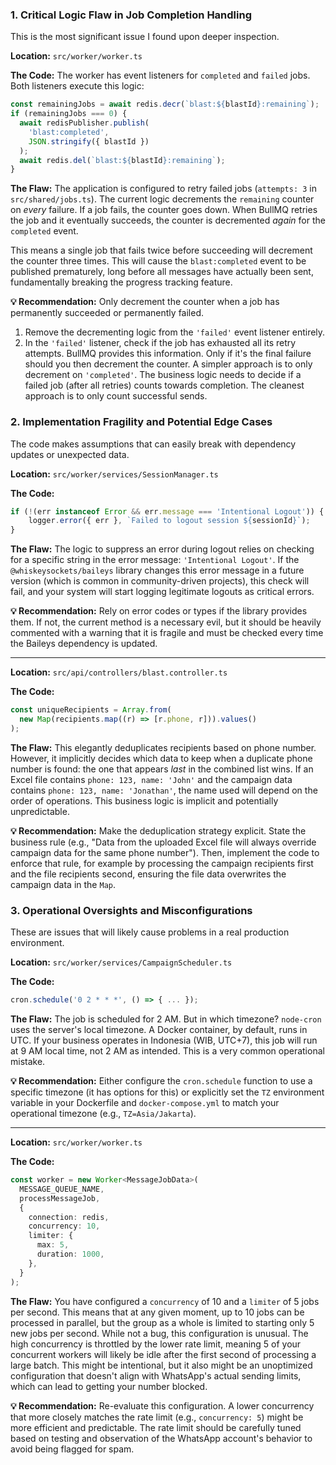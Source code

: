 ### 1\. Critical Logic Flaw in Job Completion Handling

This is the most significant issue I found upon deeper inspection.

**Location:** `src/worker/worker.ts`

**The Code:**
The worker has event listeners for `completed` and `failed` jobs. Both listeners execute this logic:

```typescript
const remainingJobs = await redis.decr(`blast:${blastId}:remaining`);
if (remainingJobs === 0) {
  await redisPublisher.publish(
    'blast:completed',
    JSON.stringify({ blastId })
  );
  await redis.del(`blast:${blastId}:remaining`);
}
```

**The Flaw:**
The application is configured to retry failed jobs (`attempts: 3` in `src/shared/jobs.ts`). The current logic decrements the `remaining` counter on *every* failure. If a job fails, the counter goes down. When BullMQ retries the job and it eventually succeeds, the counter is decremented *again* for the `completed` event.

This means a single job that fails twice before succeeding will decrement the counter three times. This will cause the `blast:completed` event to be published prematurely, long before all messages have actually been sent, fundamentally breaking the progress tracking feature.

**💡 Recommendation:**
Only decrement the counter when a job has permanently succeeded or permanently failed.

1.  Remove the decrementing logic from the `'failed'` event listener entirely.
2.  In the `'failed'` listener, check if the job has exhausted all its retry attempts. BullMQ provides this information. Only if it's the final failure should you then decrement the counter. A simpler approach is to only decrement on `'completed'`. The business logic needs to decide if a failed job (after all retries) counts towards completion. The cleanest approach is to only count successful sends.

### 2\. Implementation Fragility and Potential Edge Cases

The code makes assumptions that can easily break with dependency updates or unexpected data.

**Location:** `src/worker/services/SessionManager.ts`

**The Code:**

```typescript
if (!(err instanceof Error && err.message === 'Intentional Logout')) {
    logger.error({ err }, `Failed to logout session ${sessionId}`);
}
```

**The Flaw:**
The logic to suppress an error during logout relies on checking for a specific string in the error message: `'Intentional Logout'`. If the `@whiskeysockets/baileys` library changes this error message in a future version (which is common in community-driven projects), this check will fail, and your system will start logging legitimate logouts as critical errors.

**💡 Recommendation:**
Rely on error codes or types if the library provides them. If not, the current method is a necessary evil, but it should be heavily commented with a warning that it is fragile and must be checked every time the Baileys dependency is updated.

-----

**Location:** `src/api/controllers/blast.controller.ts`

**The Code:**

```typescript
const uniqueRecipients = Array.from(
  new Map(recipients.map((r) => [r.phone, r])).values()
);
```

**The Flaw:**
This elegantly deduplicates recipients based on phone number. However, it implicitly decides which data to keep when a duplicate phone number is found: the one that appears *last* in the combined list wins. If an Excel file contains `phone: 123, name: 'John'` and the campaign data contains `phone: 123, name: 'Jonathan'`, the name used will depend on the order of operations. This business logic is implicit and potentially unpredictable.

**💡 Recommendation:**
Make the deduplication strategy explicit. State the business rule (e.g., "Data from the uploaded Excel file will always override campaign data for the same phone number"). Then, implement the code to enforce that rule, for example by processing the campaign recipients first and the file recipients second, ensuring the file data overwrites the campaign data in the `Map`.

### 3\. Operational Oversights and Misconfigurations

These are issues that will likely cause problems in a real production environment.

**Location:** `src/worker/services/CampaignScheduler.ts`

**The Code:**

```typescript
cron.schedule('0 2 * * *', () => { ... });
```

**The Flaw:**
The job is scheduled for 2 AM. But in which timezone? `node-cron` uses the server's local timezone. A Docker container, by default, runs in UTC. If your business operates in Indonesia (WIB, UTC+7), this job will run at 9 AM local time, not 2 AM as intended. This is a very common operational mistake.

**💡 Recommendation:**
Either configure the `cron.schedule` function to use a specific timezone (it has options for this) or explicitly set the `TZ` environment variable in your Dockerfile and `docker-compose.yml` to match your operational timezone (e.g., `TZ=Asia/Jakarta`).

-----

**Location:** `src/worker/worker.ts`

**The Code:**

```typescript
const worker = new Worker<MessageJobData>(
  MESSAGE_QUEUE_NAME,
  processMessageJob,
  {
    connection: redis,
    concurrency: 10,
    limiter: {
      max: 5,
      duration: 1000,
    },
  }
);
```

**The Flaw:**
You have configured a `concurrency` of 10 and a `limiter` of 5 jobs per second. This means that at any given moment, up to 10 jobs can be processed in parallel, but the group as a whole is limited to starting only 5 new jobs per second. While not a bug, this configuration is unusual. The high concurrency is throttled by the lower rate limit, meaning 5 of your concurrent workers will likely be idle after the first second of processing a large batch. This might be intentional, but it also might be an unoptimized configuration that doesn't align with WhatsApp's actual sending limits, which can lead to getting your number blocked.

**💡 Recommendation:**
Re-evaluate this configuration. A lower concurrency that more closely matches the rate limit (e.g., `concurrency: 5`) might be more efficient and predictable. The rate limit should be carefully tuned based on testing and observation of the WhatsApp account's behavior to avoid being flagged for spam.
